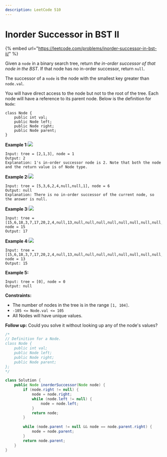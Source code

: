 ```yaml
---
description: LeetCode 510
---
```


# Inorder Successor in BST II

{% embed url="https://leetcode.com/problems/inorder-successor-in-bst-ii/" %}

Given a `node` in a binary search tree, return _the in-order successor of that node in the BST_. If that node has no in-order successor, return `null`.

The successor of a `node` is the node with the smallest key greater than `node.val`.

You will have direct access to the node but not to the root of the tree. Each node will have a reference to its parent node. Below is the definition for `Node`:

```
class Node {
    public int val;
    public Node left;
    public Node right;
    public Node parent;
}
```

**Example 1:**![](https://assets.leetcode.com/uploads/2019/01/23/285\_example\_1.PNG)

```
Input: tree = [2,1,3], node = 1
Output: 2
Explanation: 1's in-order successor node is 2. Note that both the node and the return value is of Node type.
```

**Example 2:**![](https://assets.leetcode.com/uploads/2019/01/23/285\_example\_2.PNG)

```
Input: tree = [5,3,6,2,4,null,null,1], node = 6
Output: null
Explanation: There is no in-order successor of the current node, so the answer is null.
```

**Example 3:**![](https://assets.leetcode.com/uploads/2019/02/02/285\_example\_34.PNG)

```
Input: tree = [15,6,18,3,7,17,20,2,4,null,13,null,null,null,null,null,null,null,null,9], node = 15
Output: 17
```

**Example 4:**![](https://assets.leetcode.com/uploads/2019/02/02/285\_example\_34.PNG)

```
Input: tree = [15,6,18,3,7,17,20,2,4,null,13,null,null,null,null,null,null,null,null,9], node = 13
Output: 15
```

**Example 5:**

```
Input: tree = [0], node = 0
Output: null
```

**Constraints:**

* The number of nodes in the tree is in the range `[1, 104]`.
* `-105 <= Node.val <= 105`
* All Nodes will have unique values.

**Follow up:** Could you solve it without looking up any of the node's values?

```java
/*
// Definition for a Node.
class Node {
    public int val;
    public Node left;
    public Node right;
    public Node parent;
};
*/

class Solution {
    public Node inorderSuccessor(Node node) {
        if (node.right != null) {
            node = node.right;
            while (node.left != null) {
                node = node.left;
            }
            return node;
        }
        
        while (node.parent != null && node == node.parent.right) {
            node = node.parent;
        }
        return node.parent;
    }
}
```
